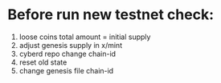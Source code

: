# Before run new testnet check:

1. loose coins total amount  = initial supply
2. adjust genesis supply in x/mint
3. cyberd repo change chain-id
4. reset old state
5. change genesis file chain-id